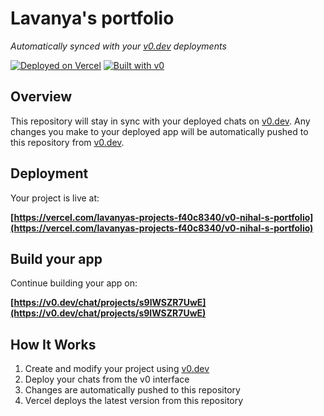 # Lavanya's portfolio

*Automatically synced with your [v0.dev](https://v0.dev) deployments*

[![Deployed on Vercel](https://img.shields.io/badge/Deployed%20on-Vercel-black?style=for-the-badge&logo=vercel)](https://vercel.com/lavanyas-projects-f40c8340/v0-nihal-s-portfolio)
[![Built with v0](https://img.shields.io/badge/Built%20with-v0.dev-black?style=for-the-badge)](https://v0.dev/chat/projects/s9lWSZR7UwE)

## Overview

This repository will stay in sync with your deployed chats on [v0.dev](https://v0.dev).
Any changes you make to your deployed app will be automatically pushed to this repository from [v0.dev](https://v0.dev).

## Deployment

Your project is live at:

**[https://vercel.com/lavanyas-projects-f40c8340/v0-nihal-s-portfolio](https://vercel.com/lavanyas-projects-f40c8340/v0-nihal-s-portfolio)**

## Build your app

Continue building your app on:

**[https://v0.dev/chat/projects/s9lWSZR7UwE](https://v0.dev/chat/projects/s9lWSZR7UwE)**

## How It Works

1. Create and modify your project using [v0.dev](https://v0.dev)
2. Deploy your chats from the v0 interface
3. Changes are automatically pushed to this repository
4. Vercel deploys the latest version from this repository
